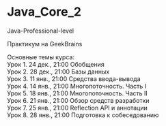 # Java_Core_2
Java-Professional-level

Практикум на GeekBrains

Основные темы курса:<br>
Урок 1. 24 дек., 21:00 Обобщения <br>
Урок 2. 28 дек., 21:00 Базы данных <br>
Урок 3. 11 янв., 21:00 Средства ввода-вывода <br>
Урок 4. 14 янв., 21:00 Многопоточность. Часть I <br>
Урок 5. 18 янв., 21:00 Многопоточность. Часть II <br>
Урок 6. 21 янв., 21:00 Обзор средств разработки <br>
Урок 7. 25 янв., 21:00 Reflection API и аннотации <br>
Урок 8. 28 янв., 21:00 Подготовка к собеседованию
